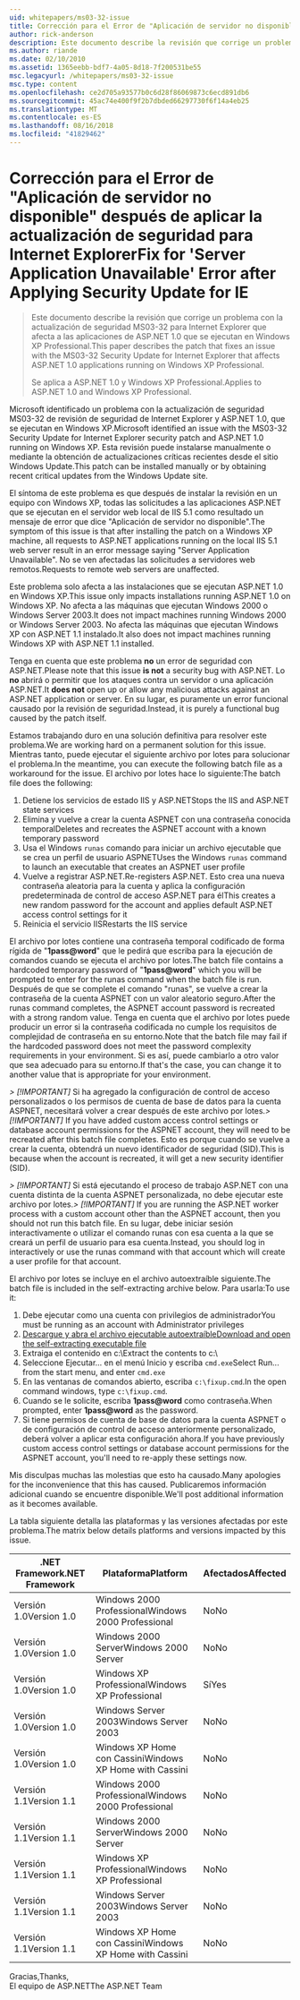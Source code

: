 ```yaml
---
uid: whitepapers/ms03-32-issue
title: Corrección para el Error de "Aplicación de servidor no disponible" después de aplicar la actualización de seguridad para Internet Explorer | Microsoft Docs
author: rick-anderson
description: Este documento describe la revisión que corrige un problema con la actualización de seguridad MS03-32 para Internet Explorer que afecta a las aplicaciones de ASP.NET 1.0 que se ejecutan en Wi...
ms.author: riande
ms.date: 02/10/2010
ms.assetid: 1365eebb-bdf7-4a05-8d18-7f200531be55
msc.legacyurl: /whitepapers/ms03-32-issue
msc.type: content
ms.openlocfilehash: ce2d705a93577b0c6d28f86069873c6ecd891db6
ms.sourcegitcommit: 45ac74e400f9f2b7dbded66297730f6f14a4eb25
ms.translationtype: MT
ms.contentlocale: es-ES
ms.lasthandoff: 08/16/2018
ms.locfileid: "41829462"
---
```

<a name="fix-for-server-application-unavailable-error-after-applying-security-update-for-ie"></a><span data-ttu-id="5930f-103">Corrección para el Error de "Aplicación de servidor no disponible" después de aplicar la actualización de seguridad para Internet Explorer</span><span class="sxs-lookup"><span data-stu-id="5930f-103">Fix for 'Server Application Unavailable' Error after Applying Security Update for IE</span></span>
====================
> <span data-ttu-id="5930f-104">Este documento describe la revisión que corrige un problema con la actualización de seguridad MS03-32 para Internet Explorer que afecta a las aplicaciones de ASP.NET 1.0 que se ejecutan en Windows XP Professional.</span><span class="sxs-lookup"><span data-stu-id="5930f-104">This paper describes the patch that fixes an issue with the MS03-32 Security Update for Internet Explorer that affects ASP.NET 1.0 applications running on Windows XP Professional.</span></span>
> 
> <span data-ttu-id="5930f-105">Se aplica a ASP.NET 1.0 y Windows XP Professional.</span><span class="sxs-lookup"><span data-stu-id="5930f-105">Applies to ASP.NET 1.0 and Windows XP Professional.</span></span>


<span data-ttu-id="5930f-106">Microsoft identificado un problema con la actualización de seguridad MS03-32 de revisión de seguridad de Internet Explorer y ASP.NET 1.0, que se ejecutan en Windows XP.</span><span class="sxs-lookup"><span data-stu-id="5930f-106">Microsoft identified an issue with the MS03-32 Security Update for Internet Explorer security patch and ASP.NET 1.0 running on Windows XP.</span></span> <span data-ttu-id="5930f-107">Esta revisión puede instalarse manualmente o mediante la obtención de actualizaciones críticas recientes desde el sitio Windows Update.</span><span class="sxs-lookup"><span data-stu-id="5930f-107">This patch can be installed manually or by obtaining recent critical updates from the Windows Update site.</span></span>

<span data-ttu-id="5930f-108">El síntoma de este problema es que después de instalar la revisión en un equipo con Windows XP, todas las solicitudes a las aplicaciones ASP.NET que se ejecutan en el servidor web local de IIS 5.1 como resultado un mensaje de error que dice "Aplicación de servidor no disponible".</span><span class="sxs-lookup"><span data-stu-id="5930f-108">The symptom of this issue is that after installing the patch on a Windows XP machine, all requests to ASP.NET applications running on the local IIS 5.1 web server result in an error message saying "Server Application Unavailable".</span></span> <span data-ttu-id="5930f-109">No se ven afectadas las solicitudes a servidores web remotos.</span><span class="sxs-lookup"><span data-stu-id="5930f-109">Requests to remote web servers are unaffected.</span></span>

<span data-ttu-id="5930f-110">Este problema solo afecta a las instalaciones que se ejecutan ASP.NET 1.0 en Windows XP.</span><span class="sxs-lookup"><span data-stu-id="5930f-110">This issue only impacts installations running ASP.NET 1.0 on Windows XP.</span></span> <span data-ttu-id="5930f-111">No afecta a las máquinas que ejecutan Windows 2000 o Windows Server 2003.</span><span class="sxs-lookup"><span data-stu-id="5930f-111">It does not impact machines running Windows 2000 or Windows Server 2003.</span></span> <span data-ttu-id="5930f-112">No afecta las máquinas que ejecutan Windows XP con ASP.NET 1.1 instalado.</span><span class="sxs-lookup"><span data-stu-id="5930f-112">It also does not impact machines running Windows XP with ASP.NET 1.1 installed.</span></span>

<span data-ttu-id="5930f-113">Tenga en cuenta que este problema **no** un error de seguridad con ASP.NET.</span><span class="sxs-lookup"><span data-stu-id="5930f-113">Please note that this issue **is not** a security bug with ASP.NET.</span></span> <span data-ttu-id="5930f-114">Lo **no** abrirá o permitir que los ataques contra un servidor o una aplicación ASP.NET.</span><span class="sxs-lookup"><span data-stu-id="5930f-114">It **does not** open up or allow any malicious attacks against an ASP.NET application or server.</span></span> <span data-ttu-id="5930f-115">En su lugar, es puramente un error funcional causado por la revisión de seguridad.</span><span class="sxs-lookup"><span data-stu-id="5930f-115">Instead, it is purely a functional bug caused by the patch itself.</span></span>

<span data-ttu-id="5930f-116">Estamos trabajando duro en una solución definitiva para resolver este problema.</span><span class="sxs-lookup"><span data-stu-id="5930f-116">We are working hard on a permanent solution for this issue.</span></span> <span data-ttu-id="5930f-117">Mientras tanto, puede ejecutar el siguiente archivo por lotes para solucionar el problema.</span><span class="sxs-lookup"><span data-stu-id="5930f-117">In the meantime, you can execute the following batch file as a workaround for the issue.</span></span> <span data-ttu-id="5930f-118">El archivo por lotes hace lo siguiente:</span><span class="sxs-lookup"><span data-stu-id="5930f-118">The batch file does the following:</span></span>

1. <span data-ttu-id="5930f-119">Detiene los servicios de estado IIS y ASP.NET</span><span class="sxs-lookup"><span data-stu-id="5930f-119">Stops the IIS and ASP.NET state services</span></span>
2. <span data-ttu-id="5930f-120">Elimina y vuelve a crear la cuenta ASPNET con una contraseña conocida temporal</span><span class="sxs-lookup"><span data-stu-id="5930f-120">Deletes and recreates the ASPNET account with a known temporary password</span></span>
3. <span data-ttu-id="5930f-121">Usa el Windows `runas` comando para iniciar un archivo ejecutable que se crea un perfil de usuario ASPNET</span><span class="sxs-lookup"><span data-stu-id="5930f-121">Uses the Windows `runas` command to launch an executable that creates an ASPNET user profile</span></span>
4. <span data-ttu-id="5930f-122">Vuelve a registrar ASP.NET.</span><span class="sxs-lookup"><span data-stu-id="5930f-122">Re-registers ASP.NET.</span></span> <span data-ttu-id="5930f-123">Esto crea una nueva contraseña aleatoria para la cuenta y aplica la configuración predeterminada de control de acceso ASP.NET para él</span><span class="sxs-lookup"><span data-stu-id="5930f-123">This creates a new random password for the account and applies default ASP.NET access control settings for it</span></span>
5. <span data-ttu-id="5930f-124">Reinicia el servicio IIS</span><span class="sxs-lookup"><span data-stu-id="5930f-124">Restarts the IIS service</span></span>

<span data-ttu-id="5930f-125">El archivo por lotes contiene una contraseña temporal codificado de forma rígida de "<strong>1pass@word</strong>" que le pedirá que escriba para la ejecución de comandos cuando se ejecuta el archivo por lotes.</span><span class="sxs-lookup"><span data-stu-id="5930f-125">The batch file contains a hardcoded temporary password of "<strong>1pass@word</strong>" which you will be prompted to enter for the runas command when the batch file is run.</span></span> <span data-ttu-id="5930f-126">Después de que se complete el comando "runas", se vuelve a crear la contraseña de la cuenta ASPNET con un valor aleatorio seguro.</span><span class="sxs-lookup"><span data-stu-id="5930f-126">After the runas command completes, the ASPNET account password is recreated with a strong random value.</span></span> <span data-ttu-id="5930f-127">Tenga en cuenta que el archivo por lotes puede producir un error si la contraseña codificada no cumple los requisitos de complejidad de contraseña en su entorno.</span><span class="sxs-lookup"><span data-stu-id="5930f-127">Note that the batch file may fail if the hardcoded password does not meet the password complexity requirements in your environment.</span></span> <span data-ttu-id="5930f-128">Si es así, puede cambiarlo a otro valor que sea adecuado para su entorno.</span><span class="sxs-lookup"><span data-stu-id="5930f-128">If that's the case, you can change it to another value that is appropriate for your environment.</span></span>

<span data-ttu-id="5930f-129">*> [!IMPORTANT]* Si ha agregado la configuración de control de acceso personalizados o los permisos de cuenta de base de datos para la cuenta ASPNET, necesitará volver a crear después de este archivo por lotes.</span><span class="sxs-lookup"><span data-stu-id="5930f-129">*> [!IMPORTANT]* If you have added custom access control settings or database account permissions for the ASPNET account, they will need to be recreated after this batch file completes.</span></span> <span data-ttu-id="5930f-130">Esto es porque cuando se vuelve a crear la cuenta, obtendrá un nuevo identificador de seguridad (SID).</span><span class="sxs-lookup"><span data-stu-id="5930f-130">This is because when the account is recreated, it will get a new security identifier (SID).</span></span>

<span data-ttu-id="5930f-131">*> [!IMPORTANT]* Si está ejecutando el proceso de trabajo ASP.NET con una cuenta distinta de la cuenta ASPNET personalizada, no debe ejecutar este archivo por lotes.</span><span class="sxs-lookup"><span data-stu-id="5930f-131">*> [!IMPORTANT]* If you are running the ASP.NET worker process with a custom account other than the ASPNET account, then you should not run this batch file.</span></span> <span data-ttu-id="5930f-132">En su lugar, debe iniciar sesión interactivamente o utilizar el comando runas con esa cuenta a la que se creará un perfil de usuario para esa cuenta.</span><span class="sxs-lookup"><span data-stu-id="5930f-132">Instead, you should log in interactively or use the runas command with that account which will create a user profile for that account.</span></span>

<span data-ttu-id="5930f-133">El archivo por lotes se incluye en el archivo autoextraíble siguiente.</span><span class="sxs-lookup"><span data-stu-id="5930f-133">The batch file is included in the self-extracting archive below.</span></span> <span data-ttu-id="5930f-134">Para usarla:</span><span class="sxs-lookup"><span data-stu-id="5930f-134">To use it:</span></span>

1. <span data-ttu-id="5930f-135">Debe ejecutar como una cuenta con privilegios de administrador</span><span class="sxs-lookup"><span data-stu-id="5930f-135">You must be running as an account with Administrator privileges</span></span>
2. [<span data-ttu-id="5930f-136">Descargue y abra el archivo ejecutable autoextraíble</span><span class="sxs-lookup"><span data-stu-id="5930f-136">Download and open the self-extracting executable file</span></span>](ms03-32-issue/_static/fixup1.exe)
3. <span data-ttu-id="5930f-137">Extraiga el contenido en c:\\</span><span class="sxs-lookup"><span data-stu-id="5930f-137">Extract the contents to c:\\</span></span>
4. <span data-ttu-id="5930f-138">Seleccione Ejecutar... en el menú Inicio y escriba `cmd.exe`</span><span class="sxs-lookup"><span data-stu-id="5930f-138">Select Run... from the start menu, and enter `cmd.exe`</span></span>
5. <span data-ttu-id="5930f-139">En las ventanas de comandos abierto, escriba `c:\fixup.cmd`.</span><span class="sxs-lookup"><span data-stu-id="5930f-139">In the open command windows, type `c:\fixup.cmd`.</span></span>
6. <span data-ttu-id="5930f-140">Cuando se le solicite, escriba <strong>1pass@word</strong> como contraseña.</span><span class="sxs-lookup"><span data-stu-id="5930f-140">When prompted, enter <strong>1pass@word</strong> as the password.</span></span>
7. <span data-ttu-id="5930f-141">Si tiene permisos de cuenta de base de datos para la cuenta ASPNET o de configuración de control de acceso anteriormente personalizado, deberá volver a aplicar esta configuración ahora.</span><span class="sxs-lookup"><span data-stu-id="5930f-141">If you have previously custom access control settings or database account permissions for the ASPNET account, you'll need to re-apply these settings now.</span></span>

<span data-ttu-id="5930f-142">Mis disculpas muchas las molestias que esto ha causado.</span><span class="sxs-lookup"><span data-stu-id="5930f-142">Many apologies for the inconvenience that this has caused.</span></span> <span data-ttu-id="5930f-143">Publicaremos información adicional cuando se encuentre disponible.</span><span class="sxs-lookup"><span data-stu-id="5930f-143">We'll post additional information as it becomes available.</span></span>

<span data-ttu-id="5930f-144">La tabla siguiente detalla las plataformas y las versiones afectadas por este problema.</span><span class="sxs-lookup"><span data-stu-id="5930f-144">The matrix below details platforms and versions impacted by this issue.</span></span>

| <span data-ttu-id="5930f-145">.NET Framework</span><span class="sxs-lookup"><span data-stu-id="5930f-145">.NET Framework</span></span> | <span data-ttu-id="5930f-146">Plataforma</span><span class="sxs-lookup"><span data-stu-id="5930f-146">Platform</span></span> | <span data-ttu-id="5930f-147">Afectados</span><span class="sxs-lookup"><span data-stu-id="5930f-147">Affected</span></span> |
| --- | --- | --- |
| <span data-ttu-id="5930f-148">Versión 1.0</span><span class="sxs-lookup"><span data-stu-id="5930f-148">Version 1.0</span></span> | <span data-ttu-id="5930f-149">Windows 2000 Professional</span><span class="sxs-lookup"><span data-stu-id="5930f-149">Windows 2000 Professional</span></span> | <span data-ttu-id="5930f-150">No</span><span class="sxs-lookup"><span data-stu-id="5930f-150">No</span></span> |
| <span data-ttu-id="5930f-151">Versión 1.0</span><span class="sxs-lookup"><span data-stu-id="5930f-151">Version 1.0</span></span> | <span data-ttu-id="5930f-152">Windows 2000 Server</span><span class="sxs-lookup"><span data-stu-id="5930f-152">Windows 2000 Server</span></span> | <span data-ttu-id="5930f-153">No</span><span class="sxs-lookup"><span data-stu-id="5930f-153">No</span></span> |
| <span data-ttu-id="5930f-154">Versión 1.0</span><span class="sxs-lookup"><span data-stu-id="5930f-154">Version 1.0</span></span> | <span data-ttu-id="5930f-155">Windows XP Professional</span><span class="sxs-lookup"><span data-stu-id="5930f-155">Windows XP Professional</span></span> | <span data-ttu-id="5930f-156">Sí</span><span class="sxs-lookup"><span data-stu-id="5930f-156">Yes</span></span> |
| <span data-ttu-id="5930f-157">Versión 1.0</span><span class="sxs-lookup"><span data-stu-id="5930f-157">Version 1.0</span></span> | <span data-ttu-id="5930f-158">Windows Server 2003</span><span class="sxs-lookup"><span data-stu-id="5930f-158">Windows Server 2003</span></span> | <span data-ttu-id="5930f-159">No</span><span class="sxs-lookup"><span data-stu-id="5930f-159">No</span></span> |
| <span data-ttu-id="5930f-160">Versión 1.0</span><span class="sxs-lookup"><span data-stu-id="5930f-160">Version 1.0</span></span> | <span data-ttu-id="5930f-161">Windows XP Home con Cassini</span><span class="sxs-lookup"><span data-stu-id="5930f-161">Windows XP Home with Cassini</span></span> | <span data-ttu-id="5930f-162">No</span><span class="sxs-lookup"><span data-stu-id="5930f-162">No</span></span> |
| <span data-ttu-id="5930f-163">Versión 1.1</span><span class="sxs-lookup"><span data-stu-id="5930f-163">Version 1.1</span></span> | <span data-ttu-id="5930f-164">Windows 2000 Professional</span><span class="sxs-lookup"><span data-stu-id="5930f-164">Windows 2000 Professional</span></span> | <span data-ttu-id="5930f-165">No</span><span class="sxs-lookup"><span data-stu-id="5930f-165">No</span></span> |
| <span data-ttu-id="5930f-166">Versión 1.1</span><span class="sxs-lookup"><span data-stu-id="5930f-166">Version 1.1</span></span> | <span data-ttu-id="5930f-167">Windows 2000 Server</span><span class="sxs-lookup"><span data-stu-id="5930f-167">Windows 2000 Server</span></span> | <span data-ttu-id="5930f-168">No</span><span class="sxs-lookup"><span data-stu-id="5930f-168">No</span></span> |
| <span data-ttu-id="5930f-169">Versión 1.1</span><span class="sxs-lookup"><span data-stu-id="5930f-169">Version 1.1</span></span> | <span data-ttu-id="5930f-170">Windows XP Professional</span><span class="sxs-lookup"><span data-stu-id="5930f-170">Windows XP Professional</span></span> | <span data-ttu-id="5930f-171">No</span><span class="sxs-lookup"><span data-stu-id="5930f-171">No</span></span> |
| <span data-ttu-id="5930f-172">Versión 1.1</span><span class="sxs-lookup"><span data-stu-id="5930f-172">Version 1.1</span></span> | <span data-ttu-id="5930f-173">Windows Server 2003</span><span class="sxs-lookup"><span data-stu-id="5930f-173">Windows Server 2003</span></span> | <span data-ttu-id="5930f-174">No</span><span class="sxs-lookup"><span data-stu-id="5930f-174">No</span></span> |
| <span data-ttu-id="5930f-175">Versión 1.1</span><span class="sxs-lookup"><span data-stu-id="5930f-175">Version 1.1</span></span> | <span data-ttu-id="5930f-176">Windows XP Home con Cassini</span><span class="sxs-lookup"><span data-stu-id="5930f-176">Windows XP Home with Cassini</span></span> | <span data-ttu-id="5930f-177">No</span><span class="sxs-lookup"><span data-stu-id="5930f-177">No</span></span> |

<span data-ttu-id="5930f-178">Gracias,</span><span class="sxs-lookup"><span data-stu-id="5930f-178">Thanks,</span></span>   
 <span data-ttu-id="5930f-179">El equipo de ASP.NET</span><span class="sxs-lookup"><span data-stu-id="5930f-179">The ASP.NET Team</span></span>

